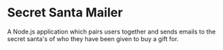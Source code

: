 # Secret Santa Mailer

A Node.js application which pairs users together and sends emails to the secret santa's of who they have been given to buy a gift for.